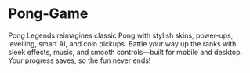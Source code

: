 # Pong-Game
Pong Legends reimagines classic Pong with stylish skins, power-ups, levelling, smart AI, and coin pickups. Battle your way up the ranks with sleek effects, music, and smooth controls—built for mobile and desktop. Your progress saves, so the fun never ends!
